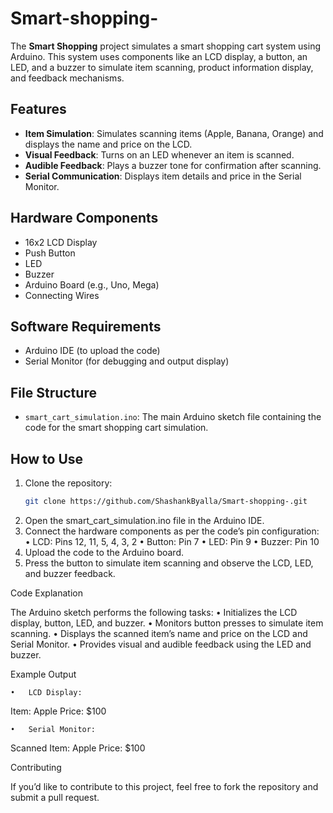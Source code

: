 # Smart-shopping-

The **Smart Shopping** project simulates a smart shopping cart system using Arduino. This system uses components like an LCD display, a button, an LED, and a buzzer to simulate item scanning, product information display, and feedback mechanisms.

## Features
- **Item Simulation**: Simulates scanning items (Apple, Banana, Orange) and displays the name and price on the LCD.
- **Visual Feedback**: Turns on an LED whenever an item is scanned.
- **Audible Feedback**: Plays a buzzer tone for confirmation after scanning.
- **Serial Communication**: Displays item details and price in the Serial Monitor.

## Hardware Components
- 16x2 LCD Display
- Push Button
- LED
- Buzzer
- Arduino Board (e.g., Uno, Mega)
- Connecting Wires

## Software Requirements
- Arduino IDE (to upload the code)
- Serial Monitor (for debugging and output display)

## File Structure
- `smart_cart_simulation.ino`: The main Arduino sketch file containing the code for the smart shopping cart simulation.

## How to Use
1. Clone the repository:
   ```bash
   git clone https://github.com/ShashankByalla/Smart-shopping-.git

2. Open the smart_cart_simulation.ino file in the Arduino IDE.
3. Connect the hardware components as per the code’s pin configuration:
   • LCD: Pins 12, 11, 5, 4, 3, 2
   • Button: Pin 7
   • LED: Pin 9
   • Buzzer: Pin 10
4. Upload the code to the Arduino board.
5. Press the button to simulate item scanning and observe the LCD, LED, and buzzer feedback.

Code Explanation

The Arduino sketch performs the following tasks:
	•	Initializes the LCD display, button, LED, and buzzer.
	•	Monitors button presses to simulate item scanning.
	•	Displays the scanned item’s name and price on the LCD and Serial Monitor.
	•	Provides visual and audible feedback using the LED and buzzer.

Example Output

	•	LCD Display:

Item: Apple
Price: $100


	•	Serial Monitor:

Scanned Item: Apple
Price: $100


Contributing

If you’d like to contribute to this project, feel free to fork the repository and submit a pull request.
